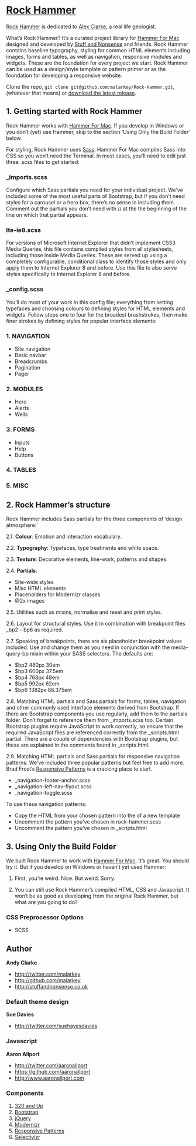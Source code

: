 # [Rock Hammer](http://stuffandnonsense.co.uk/projects/rock-hammer/)

[Rock Hammer](http://stuffandnonsense.co.uk/projects/rock-hammer/) is dedicated to [Alex Clarke](http://beardyscientist.com), a real life geologist.

What’s Rock Hammer? It’s a curated project library for [Hammer For Mac](http://hammerformac.com) designed and developed by [Stuff and Nonsense](http://stuffandnonsense.co.uk) and friends. Rock Hammer contains baseline typography, styling for common HTML elements including images, forms and tables, as well as navigation, responsive modules and widgets. These are the foundation for every project we start. Rock Hammer can be used as a design/style template or pattern primer or as the foundation for developing a responsive website.

Clone the repo, `git clone git@github.com:malarkey/Rock-Hammer.git`, (whatever that means) or [download the latest release](https://github.com/malarkey/rock-hammer/zipball/master).





## 1. Getting started with Rock Hammer

Rock Hammer works with [Hammer For Mac](http://hammerformac.com). If you develop in Windows or you don’t (yet) use Hammer, skip to the section ‘Using Only the Build Folder‘ below.

For styling, Rock Hammer uses [Sass](http://sass-lang.com). Hammer For Mac compiles Sass into CSS so you won’t need the Terminal. In most cases, you’ll need to edit just three .scss files to get started:

### _imports.scss

Configure which Sass partials you need for your individual project. We’ve included some of the most useful parts of Bootstrap, but if you don’t need styles for a carousel or a hero box, there’s no sense in including them. Comment out the partials you don’t need with // at the the beginning of the line on which that partial appears.

### lte-ie8.scss

For versions of Microsoft Internet Explorer that didn’t implement CSS3 Media Queries, this file contains compiled styles from all stylesheets, including those inside Media Queries. These are served up using a completely configurable, conditional class to identify those styles and only apply them to Internet Explorer 8 and before. Use this file to also serve styles specifically to Internet Explorer 8 and before.

### _config.scss

You’ll do most of your work in this config file; everything from setting typefaces and choosing colours to defining styles for HTML elements and widgets. Follow steps one to four for the broadest brushstrokes, then make finer strokes by defining styles for popular interface elements:

### 1. NAVIGATION				

-   Site navigation				
-   Basic navbar				
-   Breadcrumbs					
-   Pagination
-   Pager

### 2. MODULES

-   Hero
-   Alerts
-   Wells

### 3. FORMS
   
-   Inputs
-   Help						
-   Buttons

### 4. TABLES
### 5. MISC





## 2. Rock Hammer’s structure

Rock Hammer includes Sass partials for the three components of ‘design atmosphere:’

2.1. **Colour**: Emotion and interaction vocabulary.

2.2. **Typography**: Typefaces, type treatments and white space.

2.3. **Texture**: Decorative elements, line-work, patterns and shapes.

2.4. **Partials**:

-   Site-wide styles
-   Misc HTML elements
-   Placeholders for Modernizr classes
-   @2x images

2.5. Utilities such as mixins, normalise and reset and print styles.

2.6. Layout for structural styles. Use it in combination with breakpoint files _bp2 – bp6 as required.

2.7. Speaking of breakpoints, there are six placeholder breakpoint values included. Use and change them as you need in conjunction with the media-query-bp mixin within your SASS selectors. The defaults are:

-   $bp2 		480px		30em		
-   $bp3 		600px		37.5em  	
-   $bp4 		768px		48em 		
-   $bp5 		992px	 	62em		
-   $bp6 		1382px		86.375em 	

2.8. Matching HTML partials and Sass partials for forms, tables, navigation and other commonly used interface elements derived from Bootstrap. If there are Bootstrap components you use regularly, add them to the partials folder. Don’t forget to reference them from _imports.scss too. Certain Bootstrap plugins require JavaScript to work correctly, so ensure that the required JavaScript files are referenced correctly from the _scripts.html partial. There are a couple of dependencies with Bootstrap plugins, but these are explained in the comments found in _scripts.html.

2.9. Matching HTML partials and Sass partials for responsive navigation patterns. We’ve included three popular patterns but feel free to add more. Brad Frost’s [Responsive Patterns](http://bradfrost.github.com/this-is-responsive/patterns.html#navigation) is a cracking place to start.

-   _navigation-footer-anchor.scss
-   _navigation-left-nav-flyout.scss
-   _navigation-toggle.scss

To use these navigation patterns: 

-   Copy the HTML from your chosen pattern into the <body> of a new template
-   Uncomment the pattern you’ve chosen in rock-hammer.scss
-   Uncomment the pattern you’ve chosen in _scripts.html





## 3. Using Only the Build Folder

We built Rock Hammer to work with [Hammer For Mac](http://hammerformac.com). It’s great. You should try it. But if you develop on Windows or haven’t yet used Hammer:

1.  First, you’re weird. Nice. But weird. Sorry.

2.  You can still use Rock Hammer’s compiled HTML, CSS and Javascript. It won‘t be as good as developing from the original Rock Hammer, but what are you going to do?









### CSS Preprocessor Options

+ SCSS





## Author

**Andy Clarke**

+ http://twitter.com/malarkey
+ http://github.com/malarkey
+ http://stuffandnonsense.co.uk

### Default theme design






**Sue Davies**

+ http://twitter.com/suehayesdavies






### Javascript

**Aaron Allport**

+ http://twitter.com/aaronallport
+ https://github.com/aaronallport
+ http://www.aaronallport.com






### Components

1.  [320 and Up](http://stuffandnonsense.co.uk/projects/320andup)
2.  [Bootstrap](http://twitter.github.com/bootstrap)
3.  [jQuery](http://jquery.com)
4.  [Modernizr](http://modernizr.com)
5.  [Responsive Patterns](http://bradfrost.github.com/this-is-responsive/patterns.html)
6.  [Selectivizr](http://selectivizr.com)